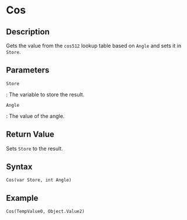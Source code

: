 # Cos

## Description
Gets the value from the `cos512` lookup table based on `Angle` and sets it in `Store`.

## Parameters
`Store`

:   The variable to store the result.

`Angle`

:   The value of the angle.

## Return Value
Sets `Store` to the result.

## Syntax
```
Cos(var Store, int Angle)
```

## Example
```
Cos(TempValue0, Object.Value2)
```
